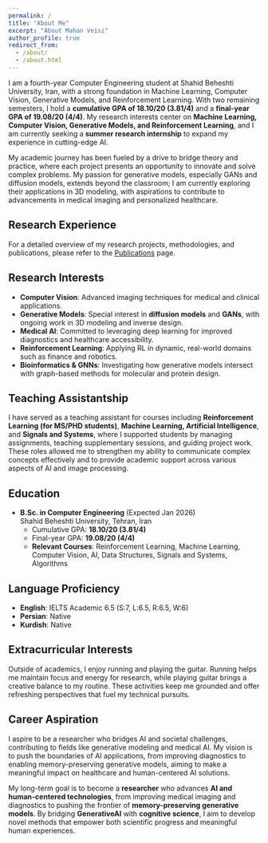 ```yaml
---
permalink: /
title: "About Me"
excerpt: "About Mahan Veisi"
author_profile: true
redirect_from:
  - /about/
  - /about.html
---
```


I am a fourth-year Computer Engineering student at Shahid Beheshti University, Iran, with a strong foundation in Machine Learning, Computer Vision, Generative Models, and Reinforcement Learning. With two remaining semesters, I hold a **cumulative GPA of 18.10/20 (3.81/4)** and a **final-year GPA of 19.08/20 (4/4)**. My research interests center on **Machine Learning, Computer Vision, Generative Models, and Reinforcement Learning**, and I am currently seeking a **summer research internship** to expand my experience in cutting-edge AI.

My academic journey has been fueled by a drive to bridge theory and practice, where each project presents an opportunity to innovate and solve complex problems. My passion for generative models, especially GANs and diffusion models, extends beyond the classroom; I am currently exploring their applications in 3D modeling, with aspirations to contribute to advancements in medical imaging and personalized healthcare.

<!-- ## Research Experience
As a research assistant under [Dr. Armin Salimi-Badr](https://scholar.google.com/citations?view_op=list_works&hl=en&user=akmKmMQAAAAJ&sortby=pubdate), I have contributed to high-impact projects at the intersection of healthcare and AI, with a focus on transparency and adaptability. One key project involved developing an **explainable AI model** for Parkinson’s Disease detection, achieving 98.7% accuracy through advanced pruning and clustering techniques to enhance model transparency for clinical use. I also collaborated with Dr. Salimi-Badr to create **reinforcement learning models for financial applications**, integrating sentiment analysis to optimize trading strategies. This research was presented at IEEE ICCKE 2024, demonstrating our model’s robustness in financial forecasting.

Currently, I am conducting research in the **Computer Vision Lab at Shahid Beheshti University** under [Prof. Mohsen Ebrahimi Moghaddam](https://scholar.google.com/citations?user=trWxrgcAAAAJ&hl=en) and co-advised by [Dr. Shahabedin Nabavi](https://scholar.google.com/citations?user=D_mPA6sAAAAJ&hl=en). My focus is on **MRI reconstruction using cascaded transformers**, developing transformer-based models to handle diverse MRI contrasts and resolutions efficiently. This project aligns with my dedication to advancing medical imaging through deep learning, aiming to produce high-quality diagnostic tools for healthcare. -->

## Research Experience
For a detailed overview of my research projects, methodologies, and publications, please refer to the [Publications](https://mahanveisi8.github.io/publications/) page.



## Research Interests

- **Computer Vision**: Advanced imaging techniques for medical and clinical applications.  
- **Generative Models**: Special interest in **diffusion models** and **GANs**, with ongoing work in 3D modeling and inverse design.  
- **Medical AI**: Committed to leveraging deep learning for improved diagnostics and healthcare accessibility.  
- **Reinforcement Learning**: Applying RL in dynamic, real-world domains such as finance and robotics.  
- **Bioinformatics & GNNs**: Investigating how generative models intersect with graph-based methods for molecular and protein design.


## Teaching Assistantship
I have served as a teaching assistant for courses including **Reinforcement Learning (for MS/PHD students)**, **Machine Learning, Artificial Intelligence**, and **Signals and Systems**, where I supported students by managing assignments, teaching supplementary sessions, and guiding project work. These roles allowed me to strengthen my ability to communicate complex concepts effectively and to provide academic support across various aspects of AI and image processing.

## Education

- **B.Sc. in Computer Engineering** (Expected Jan 2026)  
  Shahid Beheshti University, Tehran, Iran  
  - Cumulative GPA: **18.10/20 (3.81/4)**  
  - Final-year GPA: **19.08/20 (4/4)**  
  - **Relevant Courses**: Reinforcement Learning, Machine Learning, Computer Vision, AI, Data Structures, Signals and Systems, Algorithms


## Language Proficiency

- **English**: IELTS Academic 6.5 (S:7, L:6.5, R:6.5, W:6)  
- **Persian**: Native  
- **Kurdish**: Native


## Extracurricular Interests
Outside of academics, I enjoy running and playing the guitar. Running helps me maintain focus and energy for research, while playing guitar brings a creative balance to my routine. These activities keep me grounded and offer refreshing perspectives that fuel my technical pursuits.

## Career Aspiration
I aspire to be a researcher who bridges AI and societal challenges, contributing to fields like generative modeling and medical AI. My vision is to push the boundaries of AI applications, from improving diagnostics to enabling memory-preserving generative models, aiming to make a meaningful impact on healthcare and human-centered AI solutions.

My long-term goal is to become a **researcher** who advances **AI and human-centered technologies**, from improving medical imaging and diagnostics to pushing the frontier of **memory-preserving generative models**. By bridging **GenerativeAI** with **cognitive science**, I aim to develop novel methods that empower both scientific progress and meaningful human experiences.
